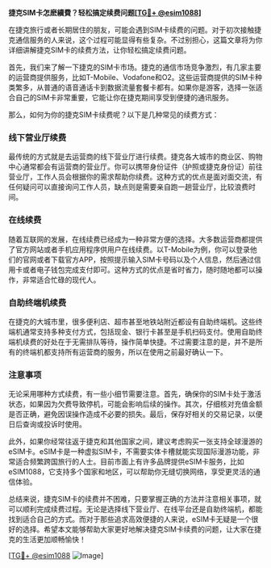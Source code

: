 **捷克SIM卡怎麽續費？轻松搞定续费问题[[TG💪+ @esim1088](https://t.me/s/esim1088)]**

在捷克旅行或者长期居住的朋友，可能会遇到SIM卡续费的问题。对于初次接触捷克通信服务的人来说，这个过程可能显得有些复杂。不过别担心，这篇文章将为你详细讲解捷克SIM卡的续费方法，让你轻松搞定续费问题。

首先，我们来了解一下捷克的SIM卡市场。捷克的通信市场竞争激烈，有几家主要的运营商提供服务，比如T-Mobile、Vodafone和O2。这些运营商提供的SIM卡种类繁多，从普通的语音通话卡到数据流量套餐卡都有。如果你是游客，选择一张适合自己的SIM卡非常重要，它能让你在捷克期间享受到便捷的通讯服务。

那么，如何为你的捷克SIM卡续费呢？以下是几种常见的续费方式：

### 线下营业厅续费

最传统的方式就是去运营商的线下营业厅进行续费。捷克各大城市的商业区、购物中心通常都会有运营商的营业厅。你可以携带身份证件（护照或捷克身份证）前往营业厅，工作人员会根据你的需求帮助你续费。这种方式的优点是面对面交流，有任何疑问可以直接询问工作人员，缺点则是需要亲自跑一趟营业厅，比较浪费时间。

### 在线续费

随着互联网的发展，在线续费已经成为一种非常方便的选择。大多数运营商都提供了官方网站或者手机应用程序供用户在线续费。以T-Mobile为例，你可以登录他们的官网或者下载官方APP，按照提示输入SIM卡号码以及个人信息，然后通过信用卡或者电子钱包完成支付即可。这种方式的优点是省时省力，随时随地都可以操作，非常适合忙碌的现代人。

### 自助终端机续费

在捷克的大城市里，很多便利店、超市甚至地铁站附近都设有自助终端机。这些终端机通常支持多种支付方式，包括现金、银行卡甚至是手机扫码支付。使用自助终端机续费的好处在于无需排队等待，操作简单快捷。不过需要注意的是，并不是所有的终端机都支持所有运营商的服务，所以在使用之前最好确认一下。

### 注意事项

无论采用哪种方式续费，有一些小细节需要注意。首先，确保你的SIM卡处于激活状态，如果因为欠费导致停机，可能会影响后续的操作。其次，仔细核对充值金额是否正确，避免因误操作造成不必要的损失。最后，保存好相关的交易记录，以便日后查询或投诉时使用。

此外，如果你经常往返于捷克和其他国家之间，建议考虑购买一张支持全球漫游的eSIM卡。eSIM卡是一种虚拟SIM卡，不需要实体卡槽就能实现国际漫游功能，非常适合频繁跨国旅行的人士。目前市面上有许多品牌提供eSIM卡服务，比如eSIM1088，它支持多个国家和地区，可以帮助你无缝切换网络，享受更灵活的通信体验。

总结来说，捷克SIM卡的续费并不困难，只要掌握正确的方法并注意相关事项，就可以顺利完成续费过程。无论是选择线下营业厅、在线平台还是自助终端机，都能找到适合自己的方式。而对于那些追求高效便捷的人来说，eSIM卡无疑是一个很好的选择。希望本文能够帮助大家更好地解决捷克SIM卡续费的问题，让大家在捷克的生活更加顺畅愉快！

[[TG💪+ @esim1088](https://t.me/s/esim1088) ![Image](https://i.postimg.cc/4NQfJmqS/Snipaste-2025-05-13-00-14-12.png)]